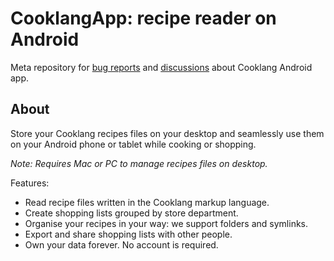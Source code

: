 # CooklangApp: recipe reader on Android

Meta repository for [bug reports](https://github.com/cooklang/cooklang-app-android/issues) and [discussions](https://github.com/cooklang/cooklang-app-android/discussions) about Cooklang Android app.

## About

Store your Cooklang recipes files on your desktop and seamlessly use them on your Android phone or tablet while cooking or shopping.

_Note: Requires Mac or PC to manage recipes files on desktop._

Features:

* Read recipe files written in the Cooklang markup language.
* Create shopping lists grouped by store department.
* Organise your recipes in your way: we support folders and symlinks.
* Export and share shopping lists with other people.
* Own your data forever. No account is required.

